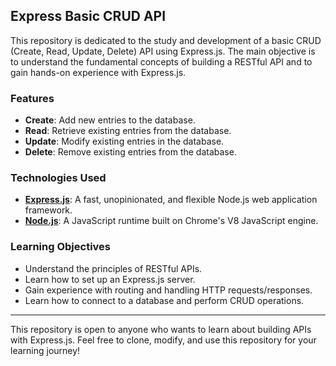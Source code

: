 ## Express Basic CRUD API

This repository is dedicated to the study and development of a basic CRUD (Create, Read, Update, Delete) API using Express.js. The main objective is to understand the fundamental concepts of building a RESTful API and to gain hands-on experience with Express.js.

### Features

- **Create**: Add new entries to the database.
- **Read**: Retrieve existing entries from the database.
- **Update**: Modify existing entries in the database.
- **Delete**: Remove existing entries from the database.

### Technologies Used

- **[Express.js](https://expressjs.com)**: A fast, unopinionated, and flexible Node.js web application framework.
- **[Node.js](https://nodejs.org/en)**: A JavaScript runtime built on Chrome's V8 JavaScript engine.

### Learning Objectives

- Understand the principles of RESTful APIs.
- Learn how to set up an Express.js server.
- Gain experience with routing and handling HTTP requests/responses.
- Learn how to connect to a database and perform CRUD operations.

---

This repository is open to anyone who wants to learn about building APIs with Express.js. Feel free to clone, modify, and use this repository for your learning journey!
